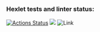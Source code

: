 ### Hexlet tests and linter status:
[![Actions Status](https://github.com/reVoiding/frontend-project-lvl1/workflows/hexlet-check/badge.svg)](https://github.com/reVoiding/frontend-project-lvl1/actions)
<a href="https://codeclimate.com/github/codeclimate/codeclimate/maintainability"><img src="https://api.codeclimate.com/v1/badges/a99a88d28ad37a79dbf6/maintainability" /></a>
![Link](https://github.com/reVoiding/frontend-project-lvl1/actions/workflows/lint-check.yml/badge.svg)